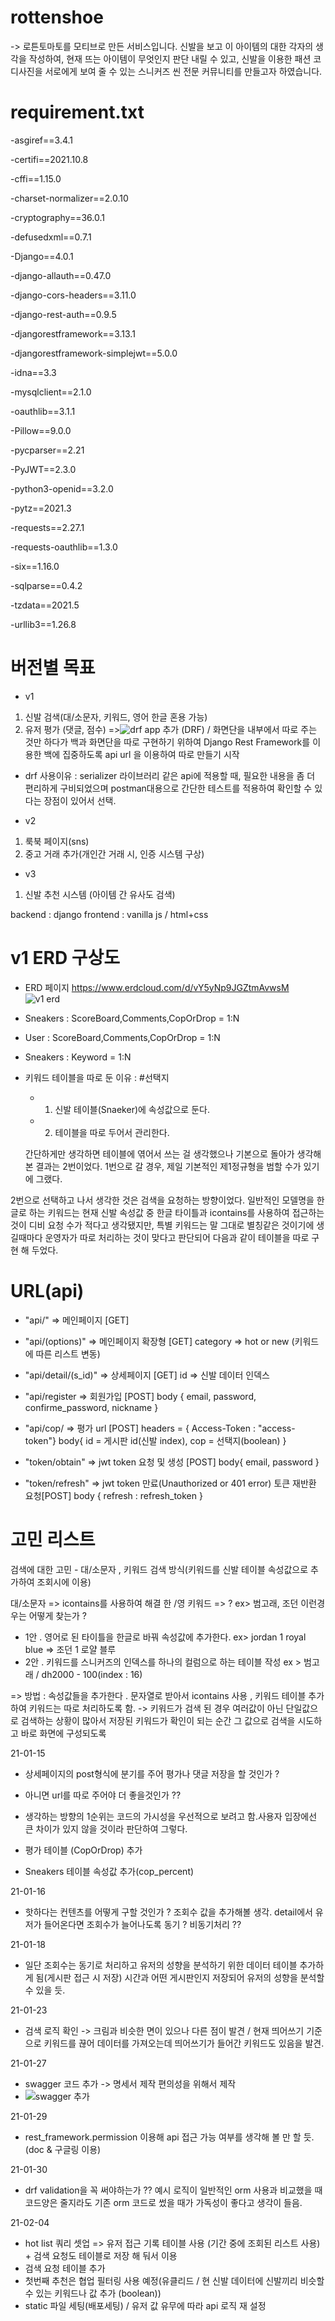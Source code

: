 # rottenshoe

-> 로튼토마토를 모티브로 만든 서비스입니다. 
  신발을 보고 이 아이템의 대한 각자의 생각을 작성하여, 현재 뜨는 아이템이 무엇인지 판단 내릴 수 있고, 신발을 이용한 패션 코디사진을 서로에게 보여 줄 수 있는 스니커즈 씬 전문 커뮤니티를 만들고자 하였습니다.

# requirement.txt
-asgiref==3.4.1

-certifi==2021.10.8

-cffi==1.15.0

-charset-normalizer==2.0.10

-cryptography==36.0.1

-defusedxml==0.7.1

-Django==4.0.1

-django-allauth==0.47.0

-django-cors-headers==3.11.0

-django-rest-auth==0.9.5

-djangorestframework==3.13.1

-djangorestframework-simplejwt==5.0.0

-idna==3.3

-mysqlclient==2.1.0

-oauthlib==3.1.1

-Pillow==9.0.0

-pycparser==2.21

-PyJWT==2.3.0

-python3-openid==3.2.0

-pytz==2021.3

-requests==2.27.1

-requests-oauthlib==1.3.0

-six==1.16.0

-sqlparse==0.4.2

-tzdata==2021.5

-urllib3==1.26.8


# 버전별 목표
- v1 
1) 신발 검색(대/소문자, 키워드, 영어 한글 혼용 가능)
2) 유저 평가 (댓글, 점수)
=>![drf](https://user-images.githubusercontent.com/23503161/149620668-7c956ab1-326b-4081-a618-45e60b809856.PNG)
 app 추가 (DRF) / 화면단을 내부에서 따로 주는 것만 하다가 백과 화면단을 따로 구현하기 위하여 Django Rest Framework를 이용한 백에 집중하도록 api url 을 이용하여 따로 만들기 시작
 
 - drf 사용이유 : serializer 라이브러리 같은 api에 적용할 때, 필요한 내용을 좀 더 편리하게 구비되었으며 postman대용으로 간단한 테스트를 적용하여 확인할 수 있다는 장점이 있어서 선택.
 
- v2
1) 룩북 페이지(sns)
2) 중고 거래 추가(개인간 거래 시, 인증 시스템 구상)

- v3
1) 신발 추천 시스템 (아이템 간 유사도 검색)


backend : django
frontend : vanilla js / html+css



# v1 ERD 구상도
- ERD 페이지 https://www.erdcloud.com/d/vY5yNp9JGZtmAvwsM
![v1 erd](https://user-images.githubusercontent.com/23503161/149963194-57d31ad2-e558-47fe-ae98-240bf763c3e7.PNG)

- Sneakers : ScoreBoard,Comments,CopOrDrop = 1:N
- User : ScoreBoard,Comments,CopOrDrop = 1:N
- Sneakers : Keyword = 1:N

- 키워드 테이블을 따로 둔 이유 :
  #선택지 
  - 1) 신발 테이블(Snaeker)에 속성값으로 둔다. 
  - 2) 테이블을 따로 두어서 관리한다.

  간단하게만 생각하면 테이블에 엮어서 쓰는 걸 생각했으나 기본으로 돌아가 생각해본 결과는 2번이었다.
  1번으로 갈 경우, 제일 기본적인 제1정규형을 범할 수가 있기에 그랬다.

 2번으로 선택하고 나서 생각한 것은 검색을 요청하는 방향이었다. 일반적인 모델명을 한글로 하는 키워드는 현재 신발 속성값 중 한글 타이틀과 icontains를 사용하여 접근하는 것이 디비 요청 수가 적다고 생각됐지만, 특별 키워드는 말 그대로 별칭같은 것이기에 생길때마다 운영자가 따로 처리하는 것이 맞다고 판단되어 다음과 같이 테이블을 따로 구현 해 두었다.


# URL(api)

- "api/" => 메인페이지 [GET]

- "api/(options)" => 메인페이지 확장형
                      [GET] category => hot or new (키워드에 따른 리스트 변동)

- "api/detail/(s_id)" => 상세페이지
                      [GET] id => 신발 데이터 인덱스

- "api/register => 회원가입 [POST]
                    body {
                      email, password, confirme_password, nickname
                    }

- "api/cop/ => 평가 url [POST]
                    headers = { Access-Token : "access-token"}
                    body{
                      id = 게시판 id(신발 index),
                      cop = 선택지(boolean)
                    }

- "token/obtain" => jwt token 요청 및 생성 [POST] 
                body{ 
                  email, password 
                  }
                  
- "token/refresh" => jwt token 만료(Unauthorized or 401 error) 토큰 재반환 요청[POST]
                  body {
                    refresh : refresh_token
                  }


# 고민 리스트


검색에 대한 고민 - 대/소문자 , 키워드 검색 방식(키워드를 신발 테이블 속성값으로 추가하여 조회시에 이용)

대/소문자 => icontains를 사용하여 해결
한 /영 키워드 => ? ex> 범고래, 조던 이런경우는 어떻게 찾는가 ? 


- 1안 . 영어로 된 타이틀을 한글로 바꿔 속성값에 추가한다. ex> jordan 1 royal blue => 조던 1 로얄 블루
- 2안 . 키워드를 스니커즈의 인덱스를 하나의 컬럼으로 하는 테이블 작성 ex > 범고래 / dh2000 - 100(index : 16)

=> 방법 : 속성값들을 추가한다 . 문자열로 받아서 icontains 사용 , 키워드 테이블 추가하여 키워드는 따로 처리하도록 함.
 -> 키워드가 검색 된 경우 여러값이 아닌 단일값으로 검색하는 상황이 많아서 저장된 키워드가 확인이 되는 순간 그 값으로 검색을 시도하고 바로 화면에 구성되도록 
 
 
 21-01-15
 
 - 상세페이지의 post형식에 분기를 주어 평가나 댓글 저장을 할 것인가 ? 
 - 아니면 url를 따로 주어야 더 좋을것인가 ?? 
 
 - 생각하는 방향의 1순위는 코드의 가시성을 우선적으로 보려고 함.사용자 입장에선 큰 차이가 있지 않을 것이라 판단하여 그렇다.
 - 평가 테이블 (CopOrDrop) 추가
 - Sneakers 테이블 속성값 추가(cop_percent) 

21-01-16
  - 핫하다는 컨텐츠를 어떻게 구할 것인가 ? 조회수 값을 추가해볼 생각. detail에서 유저가 들어온다면 조회수가 늘어나도록 동기 ? 비동기처리 ??

21-01-18
  - 일단 조회수는 동기로 처리하고 유저의 성향을 분석하기 위한 데이터 테이블 추가하게 됨(게시판 접근 시 저장) 시간과 어떤 게시판인지 저장되어 유저의 성향을 분석할 수 있을 듯.

21-01-23
  - 검색 로직 확인 -> 크림과 비슷한 면이 있으나 다른 점이 발견 / 현재 띄어쓰기 기준으로 키워드를 끊어 데이터를 가져오는데 띄어쓰기가 들어간 키워드도 있음을 발견.

21-01-27
  - swagger 코드 추가 -> 명세서 제작 편의성을 위해서 제작 
  - ![swagger 추가](https://user-images.githubusercontent.com/23503161/151375595-782cd4a2-44d3-4b73-9d93-094d917a23d2.PNG)

21-01-29
  - rest_framework.permission 이용해 api 접근 가능 여부를 생각해 볼 만 할 듯. (doc & 구글링 이용)

21-01-30
 - drf validation을 꼭 써야하는가 ?? 예시 로직이 일반적인 orm 사용과 비교했을 때 코드양은 줄지라도 기존 orm 코드로 썼을 때가 가독성이 좋다고 생각이 들음.

21-02-04
- hot list 쿼리 셋업 => 유저 접근 기록 테이블 사용 (기간 중에 조회된 리스트 사용) + 검색 요청도 테이블로 저장 해 둬서 이용
- 검색 요청 테이블 추가
- 첫번째 추천은 협업 필터링 사용 예정(유클리드 / 현 신발 데이터에 신발끼리 비슷할 수 있는 키워드나 값 추가 (boolean))
- static 파일 세팅(배포세팅) / 유저 값 유무에 따라 api 로직 재 설정
